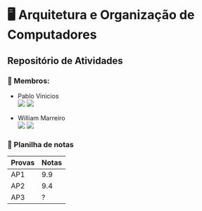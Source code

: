 # 🖥️ Arquitetura e Organização de Computadores
## Repositório de Atividades
### 👥 Membros:

- Pablo Vinicios <br>
<a href="http://t.me/PabloVini2811" target="_blank"><img src="https://img.shields.io/badge/-TELEGRAM-blue??style=flat&logo=telegram" target="_blank"></a>
<a href="https://github.com/PabloVini28" target="_blank"><img src="https://img.shields.io/badge/GitHub-100000?style=badge&logo=github&logoColor=white&color=black"></a>

- William Marreiro <br>
<a href="https://t.me/wl11lm" target="_blank"><img src="https://img.shields.io/badge/-TELEGRAM-blue??style=flat&logo=telegram" target="_blank"></a>
<a href="https://github.com/wl11lm" target="_blank"><img src="https://img.shields.io/badge/GitHub-100000?style=badge&logo=github&logoColor=white&color=black"></a>

### 📒 Planilha de notas
Provas   | Notas
----     | ------
AP1      | 9.9
AP2      | 9.4
AP3      | ?

